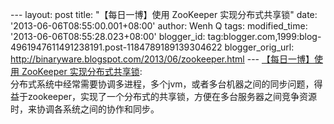 --- layout: post title: "【每日一博】使用 ZooKeeper 实现分布式共享锁"
date: '2013-06-06T08:55:00.001+08:00' author: Wenh Q tags:
modified\_time: '2013-06-06T08:55:28.023+08:00' blogger\_id:
tag:blogger.com,1999:blog-4961947611491238191.post-1184789189139304622
blogger\_orig\_url:
http://binaryware.blogspot.com/2013/06/zookeeper.html ---
[【每日一博】使用 ZooKeeper
实现分布式共享锁](http://my.oschina.net/shenxueliang/blog/135865): \
分布式系统中经常需要协调多进程，多个jvm，或者多台机器之间的同步问题，得益于zookeeper，实现了一个分布式的共享锁，方便在多台服务器之间竞争资源时，来协调各系统之间的协作和同步。
